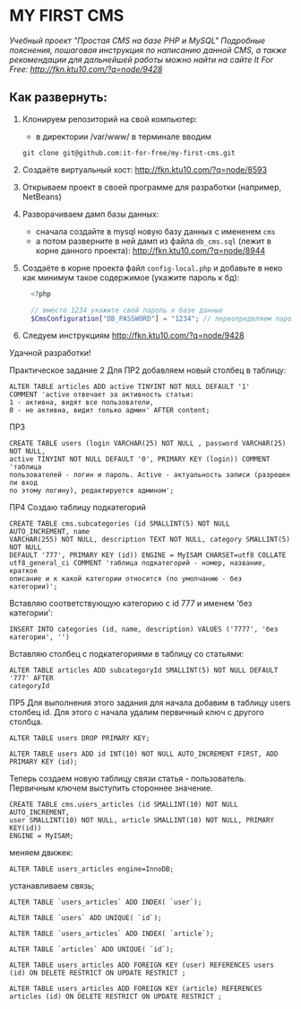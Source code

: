 # MY FIRST CMS

*Учебный проект "Простая CMS на базе PHP и MySQL" Подробные пояснения, пошаговая инструкция по написанию данной CMS, а также рекомендации для дальнейшей работы можно найти на сайте It For Free: http://fkn.ktu10.com/?q=node/9428*
## Как развернуть:

   1) Клонируем репозиторий на свой компьютер:
        - в директории /var/www/ в терминале вводим 
        ```
        git clone git@github.com:it-for-free/my-first-cms.git
        ```

   2) Создаёте виртуальный хост: http://fkn.ktu10.com/?q=node/8593

   3) Открываем проект в своей программе для разработки (например, NetBeans)

   4) Разворачиваем дамп базы данных:
        - сначала создайте в mysql новую базу данных с имененем `cms`
        - а потом разверните в ней дамп из файла `db_cms.sql` (лежит в корне данного проекта): http://fkn.ktu10.com/?q=node/8944

   5) Создаёте в корне проекта файл `config-local.php` и добавьте в неко как минимум такое содержимое (укажите пароль к бд):
      ```php
        <?php

        // вместо 1234 укажите свой пароль к базе данных
        $CmsConfiguration["DB_PASSWORD"] = "1234"; // переопределяем пароль к базе данных
       ```

   6) Следуем инструкциям http://fkn.ktu10.com/?q=node/9428

Удачной разработки!

Практическое задание 2
Для ПР2 добавляем новый столбец в таблицу:
```
ALTER TABLE articles ADD active TINYINT NOT NULL DEFAULT '1' 
COMMENT 'active отвечает за активность статьи: 
1 - активна, видят все пользователи, 
0 - не активна, видит только админ' AFTER content;
```

ПР3
```
CREATE TABLE users (login VARCHAR(25) NOT NULL , password VARCHAR(25) NOT NULL, 
active TINYINT NOT NULL DEFAULT '0', PRIMARY KEY (login)) COMMENT 'таблица 
пользователей - логин и пароль. Active - актуальность записи (разрешен ли вход 
по этому логину), редактируется админом';
```

ПР4
Создаю таблицу подкатегорий
```
CREATE TABLE cms.subcategories (id SMALLINT(5) NOT NULL AUTO_INCREMENT, name
VARCHAR(255) NOT NULL, description TEXT NOT NULL, category SMALLINT(5) NOT NULL 
DEFAULT '777', PRIMARY KEY (id)) ENGINE = MyISAM CHARSET=utf8 COLLATE
utf8_general_ci COMMENT 'таблица подкатегорий - номер, название, краткое 
описание и к какой категории относится (по умолчанию - без категории)';
```

Вставляю соответствующую категорию с id 777 и именем 'без категории':
```
INSERT INTO categories (id, name, description) VALUES ('7777', 'без категории', '')
```

Вставляю столбец с подкатегориями в таблицу со статьями:
```
ALTER TABLE articles ADD subcategoryId SMALLINT(5) NOT NULL DEFAULT '777' AFTER 
categoryId
```
ПР5
Для выполнения этого задания для начала добавим в таблицу users столбец id. Для 
этого с начала удалим первичный ключ с другого столбца.
```
ALTER TABLE users DROP PRIMARY KEY;
```
```
ALTER TABLE users ADD id INT(10) NOT NULL AUTO_INCREMENT FIRST, ADD PRIMARY KEY (id);
```
Теперь создаем новую таблицу связи статья - пользователь. Первичным ключем 
выступить стороннее значение.
```
CREATE TABLE cms.users_articles (id SMALLINT(10) NOT NULL AUTO_INCREMENT, 
user SMALLINT(10) NOT NULL, article SMALLINT(10) NOT NULL, PRIMARY KEY(id)) 
ENGINE = MyISAM;
```

меняем движек:
```
ALTER TABLE users_articles engine=InnoDB;
```
устанавливаем связь;
```
ALTER TABLE `users_articles` ADD INDEX( `user`);
```
```
ALTER TABLE `users` ADD UNIQUE( `id`);
```
```
ALTER TABLE `users_articles` ADD INDEX( `article`);
```
```
ALTER TABLE `articles` ADD UNIQUE( `id`);
```
```
ALTER TABLE users_articles ADD FOREIGN KEY (user) REFERENCES users (id) ON DELETE RESTRICT ON UPDATE RESTRICT ;
```
```
ALTER TABLE users_articles ADD FOREIGN KEY (article) REFERENCES articles (id) ON DELETE RESTRICT ON UPDATE RESTRICT ;
```
